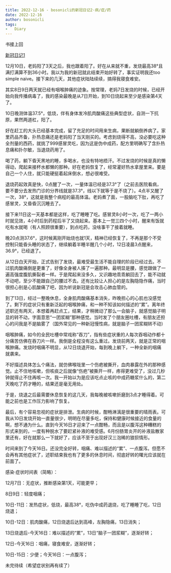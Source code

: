 ```yaml
---
title: 2022-12-16 - bosonicli的新冠日记2·病/症/药
date: 2022-12-16
author: bosonicli
tags:
-   Diary
---
```


书接上回

[新冠日记1](https://bosonicli.github.io/2022/12/16/bosonicli的新冠日记1-感染前.html)

12月10日，老妈阳了3天之后，我也跟着阳了。好在从来就不重，发烧最高38°且满打满算不到36小时。我以为我的新冠就此结束开始好转了，事实证明我还too simple naive。接下来的几天，其他症状陆陆续续，搞得我寝食难安。

其实8日9日两天就已经有咽喉肿痛的迹象。按常理，老妈7日发烧的时候，已经开始向我传播病毒了，我的感染最晚是从7日开始，到10日烧起来至少是感染第4天了。

10日晚测体温37.5°，低烧，伴有身体发冷肌肉酸痛这些典型症状，自测一下抗原，果然两道杠，阳了。

好在赶工的大头已经基本完成，留了充足的时间用来生病，果断就躺倒养病了。家里药品齐备，扑热息痛还是老妈阳了当天刚买的。考虑到烧得不高，没必要吃这种全剂量的西药，就挑了999感冒灵吃，因为这是伪中成药，配方里明确写了含扑热息痛和扑尔敏，当退烧药用了。

喝了药，躺下昏天黑地的睡，多喝水，也没有特地捂汗。不过发烧的时候是真的懒得动，爬起来接杯水都懒的那种。好在老妈恢复了，经常灌好热水拿屋里来。要是自己一个人住，就只能硬挺着起床倒水，想必很难受。

退烧药起效真是快，0点醒了一次，一量体温已经是37.3°了（之前去医院看病，要不要分去发热门诊的分界线就是37.3°，线以下就等于是不烧了）。4点半又醒了一次，38°，这就是我整个病程的最高体温。老妈煮了面，一股脑吃下肚，再吃了感冒灵，又昏昏沉沉睡去了。

接下来11日这一天基本都是这样，吃了睡睡了吃。感冒灵8小时一次，吃了一两小时就见效，4小时后到药程后半了又烧起来。基本上一觉三四个小时，醒来有饭就吃有水就喝（有人照顾很重要），到点吃药，没啥事干了接着就睡。

晚20点测37.6°，这时候离刚开始烧也就1天，精神已经恢复了，不再是那个不受控制只能昏头睡的状态了，继续躺着半睡半醒几个小时，12日凌晨3点醒来，36.9°，已经退了。

从12日白天开始，正式告别了发烧，最难受最生活不能自理的阶段已经过去。不过肌肉酸痛倒是更重了，好像全身被人揍了一遍那种。最明显是腰，感觉跟做了一遍高强度腹肌撕裂者一样。于是爬起来没多久，又识趣地乖乖躺回去了，能不动就不动吧，至少不能跟自己的腰过不去。还有比较让人担心的是左胸隐隐作痛，当时很担心别是心肌酸痛了吧，因为听说新冠是会攻击心肺血管的。

到了13日，经过一整晚休息，全身肌肉酸痛基本消失，昨晚担心的心肌也没感觉了。剩下的症状只有重新泛起的咽喉肿痛，和一种不知该如何描述的“累”。离年终述职还有两天，本想着再赶点工，结果，才稍微动了那么一会脑子，就感觉脑子明显的转不动，字面意思“一团浆糊”那种感觉。当时发了个朋友圈吐槽，有朋友还担心的问我是不是脑雾了（国外常见的一种新冠慢性病，就是脑子一团浆糊转不动）

咽喉肿痛，如今的全民吐槽中常戏称“吞刀”，指有些症状重的人每次吞咽动作都十分痛苦仿佛在吞刀片一样。我倒是全程没有这么重过。发烧前两天，就是正常的咽喉肿痛。发烧时咽痛不明显，从12日烧退开始，每到晚上躺下，一种全新的咽痛就袭来。

不好描述具体怎么个痛法，就仿佛喉咙里一个伤疤被撕开，血肉暴露在外的那种感觉。止不住地咳嗽，但咳痰之后就像“伤疤”被撕开一样，疼得更难受了，没过几秒钟就得止不住再咳一次。我一开始以为是应该吃点止咳的中成药糖浆什么的，第二天晚吃了药才睡的，结果还是毫无用处。

于是，烧退之后最需要休息恢复的这几天，我每晚被咳嗽折磨到3点才睡得着。可能之前也是工作压力影响了恢复。

最后，有个容易忽视的症状是排泄。生病的时候，酣畅淋漓是很重要的晴雨表。可我从10日发烧开始一直量很少，明明在尽量多吃，保持和健康时候接近的食量的啊，想不通为什么。直到今天16日才迎来了一点酣畅，而且是以腹泻这种糟糕的形式来到的，一度有种脱水了要赶紧补液的难受感。6月份肠胃炎开的补液盐散家里还有，好在就那么一下就好了，应该不至于出现好汉三泡稀的狼狈情形。

时间来到了今天16日。还没完全好转，咽痛、难以描述的“累”、一点腹泻。但愿不会再有其他症状了，述职结束我也有了更多的休息时间，彻底好转的曙光应该就在前面了。

感染·症状时间表（简略）：

12月7日：无症状，推断感染第1天，可能更早；

8日9日：轻度咽痛；

10日-11日：发热症状，低烧，最高38°，吃伪中成药退烧，吃了睡睡了吃，12日烧退；

10日-12日：肌肉酸痛，12日烧退后达到高峰，左胸隐痛，13日消失；

13日烧退后-今天16日：难以描述的“累”，13日“脑子一团浆糊”，逐渐好转；

12日-今天16日：咽痛，寝食难安，逐渐好转；

10日-15日：少便；今天16日：一点腹泻；

未完待续（希望症状别再有续了）
